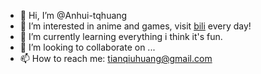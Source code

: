 - 👋 Hi, I’m @Anhui-tqhuang
- 👀 I’m interested in anime and games, visit [bili](www.bilibili.com) every day!
- 🌱 I’m currently learning everything i think it's fun.
- 💞️ I’m looking to collaborate on ...
- 📫 How to reach me: tianqiuhuang@gmail.com

<!---
Anhui-tqhuang/Anhui-tqhuang is a ✨ special ✨ repository because its `README.md` (this file) appears on your GitHub profile.
You can click the Preview link to take a look at your changes.
--->
